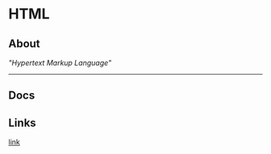 # HTML

## About
*"Hypertext Markup Language"*

---

## Docs

## Links

[link](https://webdesign.tutsplus.com/articles/the-truth-about-multiple-h1-tags-in-the-html5-era--webdesign-16824 "The Truth About Multiple H1 Tags in the HTML5 Era")

